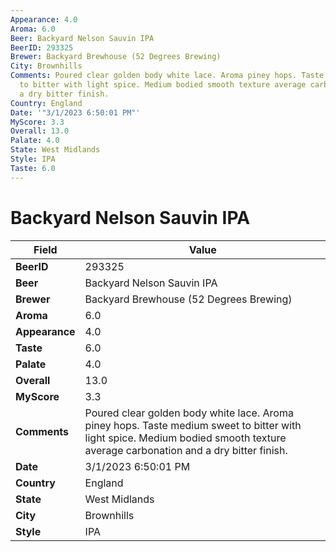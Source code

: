 ```yaml
---
Appearance: 4.0
Aroma: 6.0
Beer: Backyard Nelson Sauvin IPA
BeerID: 293325
Brewer: Backyard Brewhouse (52 Degrees Brewing)
City: Brownhills
Comments: Poured clear golden body white lace. Aroma piney hops. Taste medium sweet
  to bitter with light spice. Medium bodied smooth texture average carbonation and
  a dry bitter finish.
Country: England
Date: '"3/1/2023 6:50:01 PM"'
MyScore: 3.3
Overall: 13.0
Palate: 4.0
State: West Midlands
Style: IPA
Taste: 6.0
---
```


# Backyard Nelson Sauvin IPA

| Field         | Value |
|---------------|-------|
| **BeerID** | 293325 |
| **Beer** | Backyard Nelson Sauvin IPA |
| **Brewer** | Backyard Brewhouse (52 Degrees Brewing) |
| **Aroma** | 6.0 |
| **Appearance** | 4.0 |
| **Taste** | 6.0 |
| **Palate** | 4.0 |
| **Overall** | 13.0 |
| **MyScore** | 3.3 |
| **Comments** | Poured clear golden body white lace. Aroma piney hops. Taste medium sweet to bitter with light spice. Medium bodied smooth texture average carbonation and a dry bitter finish. |
| **Date** | 3/1/2023 6:50:01 PM |
| **Country** | England |
| **State** | West Midlands |
| **City** | Brownhills |
| **Style** | IPA |
